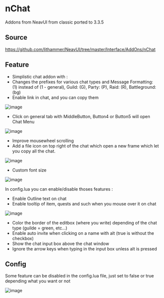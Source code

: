 # nChat

Addons from NeavUI from classic ported to 3.3.5 


## Source
https://github.com/lithammer/NeavUI/tree/master/Interface/AddOns/nChat

## Feature
- Simplistic chat addon with :
- Changes the prefixes for various chat types and Message Formatting: (1) instead of (1 - general), Guild: (G), Party: (P), Raid: (R), Battleground: (bg)
- Enable link in chat, and you can copy them

![image](https://github.com/user-attachments/assets/d95d4700-f24e-4b14-9510-69f1032d2441)
- Click on general tab with MiddleButton, Button4 or Button5 will open Chat Menu

![image](https://github.com/user-attachments/assets/136d8c41-5198-468c-91fc-2ee829fa0afa)
- Improve mousewheel scrolling
- Add a file icon on top right of the chat which open a new frame which let you copy all the chat.

![image](https://github.com/user-attachments/assets/dcdf268a-3e60-48ca-ba63-98e5f9a37142)
- Custom font size

![image](https://github.com/user-attachments/assets/852655ab-201c-41b0-a42b-ab4ead36c7f3)


In config.lua you can enable/disable thoses features : 
- Enable Outline text on chat
- Enable tooltip of item, quests and such when you mouse over it on chat

![image](https://github.com/user-attachments/assets/2d29f238-fe1b-4a11-935d-1c90a97cf129)
- Color the border of the editbox (where you write) depending of the chat type (guilde = green, etc...)
- Enable auto invite when clicking on a name with alt (true is without the checkbox)
- Show the chat input box above the chat window
- Ignore the arrow keys when typing in the input box unless alt is pressed

## Config
Some feature can be disabled in the config.lua file, just set to false or true depending what you want or not

![image](https://github.com/user-attachments/assets/2f320e65-d890-4065-b5b4-c1f214605f2c)
